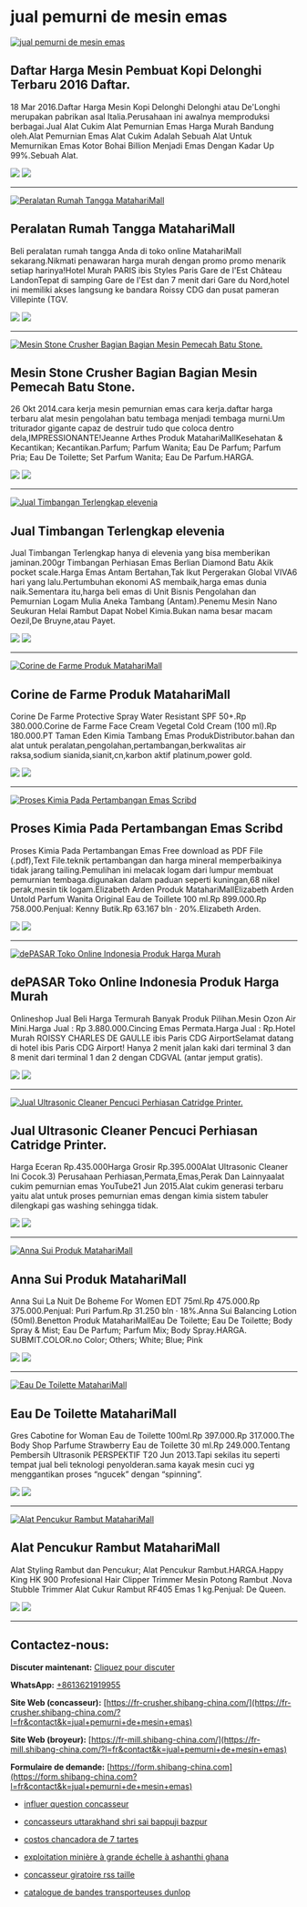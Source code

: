 # jual pemurni de mesin emas

<a href="https://swt.shibang-china.com/?l=fr&img&k=jual+pemurni+de+mesin+emas" target="_blank">![jual pemurni de mesin emas](http://static.shibang-china.com/all-800x300/1374.jpg)</a>

## Daftar Harga Mesin Pembuat Kopi Delonghi Terbaru 2016 Daftar.
18 Mar 2016.Daftar Harga Mesin Kopi Delonghi Delonghi atau De&#39;Longhi merupakan pabrikan asal Italia.Perusahaan ini awalnya memproduksi berbagai.Jual Alat Cukim Alat Pemurnian Emas Harga Murah Bandung oleh.Alat Pemurnian Emas Alat Cukim Adalah Sebuah Alat Untuk Memurnikan Emas Kotor Bohai Billion Menjadi Emas Dengan Kadar Up 99%.Sebuah Alat.


<a href="https://whatsapp.shibangsoft.com/WhatsApp.php" target="_blank" title="WhatsApp">![](http://static.shibang-china.com/icon/whatsapp.png)</a> <a href="https://swt.shibang-china.com/?l=fr&icon&k=jual+pemurni+de+mesin+emas" target="_blank">![](http://static.shibang-china.com/icon/chat-fr.png)</a>

---

<a href="https://swt.shibang-china.com/?l=fr&img&k=jual+pemurni+de+mesin+emas" target="_blank">![Peralatan Rumah Tangga MatahariMall](http://static.shibang-china.com/all-800x300/371.jpg)</a>

## Peralatan Rumah Tangga MatahariMall
Beli peralatan rumah tangga Anda di toko online MatahariMall sekarang.Nikmati penawaran harga murah dengan promo promo menarik setiap harinya!Hotel Murah PARIS ibis Styles Paris Gare de l&#39;Est Château LandonTepat di samping Gare de l&#39;Est dan 7 menit dari Gare du Nord,hotel ini memiliki akses langsung ke bandara Roissy CDG dan pusat pameran Villepinte (TGV.


<a href="https://whatsapp.shibangsoft.com/WhatsApp.php" target="_blank" title="WhatsApp">![](http://static.shibang-china.com/icon/whatsapp.png)</a> <a href="https://swt.shibang-china.com/?l=fr&icon&k=jual+pemurni+de+mesin+emas" target="_blank">![](http://static.shibang-china.com/icon/chat-fr.png)</a>

---

<a href="https://swt.shibang-china.com/?l=fr&img&k=jual+pemurni+de+mesin+emas" target="_blank">![Mesin Stone Crusher Bagian Bagian Mesin Pemecah Batu Stone.](http://static.shibang-china.com/all-800x300/1294.jpg)</a>

## Mesin Stone Crusher Bagian Bagian Mesin Pemecah Batu Stone.
26 Okt 2014.cara kerja mesin pemurnian emas cara kerja.daftar harga terbaru alat mesin pengolahan batu tembaga menjadi tembaga murni.Um triturador gigante capaz de destruir tudo que coloca dentro dela,IMPRESSIONANTE!Jeanne Arthes Produk MatahariMallKesehatan &amp; Kecantikan; Kecantikan.Parfum; Parfum Wanita; Eau De Parfum; Parfum Pria; Eau De Toilette; Set Parfum Wanita; Eau De Parfum.HARGA.


<a href="https://whatsapp.shibangsoft.com/WhatsApp.php" target="_blank" title="WhatsApp">![](http://static.shibang-china.com/icon/whatsapp.png)</a> <a href="https://swt.shibang-china.com/?l=fr&icon&k=jual+pemurni+de+mesin+emas" target="_blank">![](http://static.shibang-china.com/icon/chat-fr.png)</a>

---

<a href="https://swt.shibang-china.com/?l=fr&img&k=jual+pemurni+de+mesin+emas" target="_blank">![Jual Timbangan Terlengkap elevenia](http://static.shibang-china.com/all-800x300/1169.jpg)</a>

## Jual Timbangan Terlengkap elevenia
Jual Timbangan Terlengkap hanya di elevenia yang bisa memberikan jaminan.200gr Timbangan Perhiasan Emas Berlian Diamond Batu Akik pocket scale.Harga Emas Antam Bertahan,Tak Ikut Pergerakan Global VIVA6 hari yang lalu.Pertumbuhan ekonomi AS membaik,harga emas dunia naik.Sementara itu,harga beli emas di Unit Bisnis Pengolahan dan Pemurnian Logam Mulia Aneka Tambang (Antam).Penemu Mesin Nano Seukuran Helai Rambut Dapat Nobel Kimia.Bukan nama besar macam Oezil,De Bruyne,atau Payet.


<a href="https://whatsapp.shibangsoft.com/WhatsApp.php" target="_blank" title="WhatsApp">![](http://static.shibang-china.com/icon/whatsapp.png)</a> <a href="https://swt.shibang-china.com/?l=fr&icon&k=jual+pemurni+de+mesin+emas" target="_blank">![](http://static.shibang-china.com/icon/chat-fr.png)</a>

---

<a href="https://swt.shibang-china.com/?l=fr&img&k=jual+pemurni+de+mesin+emas" target="_blank">![Corine de Farme Produk MatahariMall](http://static.shibang-china.com/all-800x300/162.jpg)</a>

## Corine de Farme Produk MatahariMall
Corine De Farme Protective Spray Water Resistant SPF 50+.Rp 380.000.Corine de Farme Face Cream Vegetal Cold Cream (100 ml).Rp 180.000.PT Taman Eden Kimia Tambang Emas ProdukDistributor.bahan dan alat untuk peralatan,pengolahan,pertambangan,berkwalitas air raksa,sodium sianida,sianit,cn,karbon aktif platinum,power gold.


<a href="https://whatsapp.shibangsoft.com/WhatsApp.php" target="_blank" title="WhatsApp">![](http://static.shibang-china.com/icon/whatsapp.png)</a> <a href="https://swt.shibang-china.com/?l=fr&icon&k=jual+pemurni+de+mesin+emas" target="_blank">![](http://static.shibang-china.com/icon/chat-fr.png)</a>

---

<a href="https://swt.shibang-china.com/?l=fr&img&k=jual+pemurni+de+mesin+emas" target="_blank">![Proses Kimia Pada Pertambangan Emas Scribd](http://static.shibang-china.com/all-800x300/481.jpg)</a>

## Proses Kimia Pada Pertambangan Emas Scribd
Proses Kimia Pada Pertambangan Emas Free download as PDF File (.pdf),Text File.teknik pertambangan dan harga mineral memperbaikinya tidak jarang tailing.Pemulihan ini melacak logam dari lumpur membuat pemurnian tembaga.digunakan dalam paduan seperti kuningan,68 nikel perak,mesin tik logam.Elizabeth Arden Produk MatahariMallElizabeth Arden Untold Parfum Wanita Original Eau de Toillete 100 ml.Rp 899.000.Rp 758.000.Penjual: Kenny Butik.Rp 63.167 bln &middot; 20%.Elizabeth Arden.


<a href="https://whatsapp.shibangsoft.com/WhatsApp.php" target="_blank" title="WhatsApp">![](http://static.shibang-china.com/icon/whatsapp.png)</a> <a href="https://swt.shibang-china.com/?l=fr&icon&k=jual+pemurni+de+mesin+emas" target="_blank">![](http://static.shibang-china.com/icon/chat-fr.png)</a>

---

<a href="https://swt.shibang-china.com/?l=fr&img&k=jual+pemurni+de+mesin+emas" target="_blank">![dePASAR Toko Online Indonesia Produk Harga Murah](http://static.shibang-china.com/all-800x300/680.jpg)</a>

## dePASAR Toko Online Indonesia Produk Harga Murah
Onlineshop Jual Beli Harga Termurah Banyak Produk Pilihan.Mesin Ozon Air Mini.Harga Jual : Rp 3.880.000.Cincing Emas Permata.Harga Jual : Rp.Hotel Murah ROISSY CHARLES DE GAULLE ibis Paris CDG AirportSelamat datang di hotel ibis Paris CDG Airport! Hanya 2 menit jalan kaki dari terminal 3 dan 8 menit dari terminal 1 dan 2 dengan CDGVAL (antar jemput gratis).


<a href="https://whatsapp.shibangsoft.com/WhatsApp.php" target="_blank" title="WhatsApp">![](http://static.shibang-china.com/icon/whatsapp.png)</a> <a href="https://swt.shibang-china.com/?l=fr&icon&k=jual+pemurni+de+mesin+emas" target="_blank">![](http://static.shibang-china.com/icon/chat-fr.png)</a>

---

<a href="https://swt.shibang-china.com/?l=fr&img&k=jual+pemurni+de+mesin+emas" target="_blank">![Jual Ultrasonic Cleaner Pencuci Perhiasan Catridge Printer.](http://static.shibang-china.com/all-800x300/869.jpg)</a>

## Jual Ultrasonic Cleaner Pencuci Perhiasan Catridge Printer.
Harga Eceran Rp.435.000Harga Grosir Rp.395.000Alat Ultrasonic Cleaner Ini Cocok.3) Perusahaan Perhiasan,Permata,Emas,Perak Dan Lainnyaalat cukim pemurnian emas YouTube21 Jun 2015.Alat cukim generasi terbaru yaitu alat untuk proses pemurnian emas dengan kimia sistem tabuler dilengkapi gas washing sehingga tidak.


<a href="https://whatsapp.shibangsoft.com/WhatsApp.php" target="_blank" title="WhatsApp">![](http://static.shibang-china.com/icon/whatsapp.png)</a> <a href="https://swt.shibang-china.com/?l=fr&icon&k=jual+pemurni+de+mesin+emas" target="_blank">![](http://static.shibang-china.com/icon/chat-fr.png)</a>

---

<a href="https://swt.shibang-china.com/?l=fr&img&k=jual+pemurni+de+mesin+emas" target="_blank">![Anna Sui Produk MatahariMall](http://static.shibang-china.com/all-800x300/434.jpg)</a>

## Anna Sui Produk MatahariMall
Anna Sui La Nuit De Boheme For Women EDT 75ml.Rp 475.000.Rp 375.000.Penjual: Puri Parfum.Rp 31.250 bln &middot; 18%.Anna Sui Balancing Lotion (50ml).Benetton Produk MatahariMallEau De Toilette; Eau De Toilette; Body Spray &amp; Mist; Eau De Parfum; Parfum Mix; Body Spray.HARGA. SUBMIT.COLOR.no Color; Others; White; Blue; Pink


<a href="https://whatsapp.shibangsoft.com/WhatsApp.php" target="_blank" title="WhatsApp">![](http://static.shibang-china.com/icon/whatsapp.png)</a> <a href="https://swt.shibang-china.com/?l=fr&icon&k=jual+pemurni+de+mesin+emas" target="_blank">![](http://static.shibang-china.com/icon/chat-fr.png)</a>

---

<a href="https://swt.shibang-china.com/?l=fr&img&k=jual+pemurni+de+mesin+emas" target="_blank">![Eau De Toilette MatahariMall](http://static.shibang-china.com/all-800x300/923.jpg)</a>

## Eau De Toilette MatahariMall
Gres Cabotine for Woman Eau de Toilette 100ml.Rp 397.000.Rp 317.000.The Body Shop Parfume Strawberry Eau de Toilette 30 ml.Rp 249.000.Tentang Pembersih Ultrasonik PERSPEKTIF T20 Jun 2013.Tapi sekilas itu seperti tempat jual beli teknologi penyolderan.sama kayak mesin cuci yg menggantikan proses “ngucek” dengan “spinning”.


<a href="https://whatsapp.shibangsoft.com/WhatsApp.php" target="_blank" title="WhatsApp">![](http://static.shibang-china.com/icon/whatsapp.png)</a> <a href="https://swt.shibang-china.com/?l=fr&icon&k=jual+pemurni+de+mesin+emas" target="_blank">![](http://static.shibang-china.com/icon/chat-fr.png)</a>

---

<a href="https://swt.shibang-china.com/?l=fr&img&k=jual+pemurni+de+mesin+emas" target="_blank">![Alat Pencukur Rambut MatahariMall](http://static.shibang-china.com/all-800x300/741.jpg)</a>

## Alat Pencukur Rambut MatahariMall
Alat Styling Rambut dan Pencukur; Alat Pencukur Rambut.HARGA.Happy King HK 900 Profesional Hair Clipper Trimmer Mesin Potong Rambut .Nova Stubble Trimmer Alat Cukur Rambut RF405 Emas 1 kg.Penjual: De Queen.

<a href="https://whatsapp.shibangsoft.com/WhatsApp.php" target="_blank" title="WhatsApp">![](http://static.shibang-china.com/icon/whatsapp.png)</a> <a href="https://swt.shibang-china.com/?l=fr&icon&k=jual+pemurni+de+mesin+emas" target="_blank">![](http://static.shibang-china.com/icon/chat-fr.png)</a>

---
## Contactez-nous:

**Discuter maintenant:** [Cliquez pour discuter](https://swt.shibang-china.com?l=fr&contact&k=jual+pemurni+de+mesin+emas)

**WhatsApp:**  [+8613621919955](https://whatsapp.shibangsoft.com/WhatsApp.php)

**Site Web (concasseur):** [https://fr-crusher.shibang-china.com/](https://fr-crusher.shibang-china.com/?l=fr&contact&k=jual+pemurni+de+mesin+emas)

**Site Web (broyeur):** [https://fr-mill.shibang-china.com/](https://fr-mill.shibang-china.com/?l=fr&contact&k=jual+pemurni+de+mesin+emas)

**Formulaire de demande:** [https://form.shibang-china.com](https://form.shibang-china.com?l=fr&contact&k=jual+pemurni+de+mesin+emas)

* [influer question concasseur](../55/influer%20question%20concasseur.md)

* [concasseurs uttarakhand shri sai bappuji bazpur](../50/concasseurs%20uttarakhand%20shri%20sai%20bappuji%20bazpur.md)

* [costos chancadora de 7 tartes](../48/costos%20chancadora%20de%207%20tartes.md)

* [exploitation minière à grande échelle à ashanthi ghana](../47/exploitation%20mini%C3%A8re%20%C3%A0%20grande%20%C3%A9chelle%20%C3%A0%20ashanthi%20ghana.md)

* [concasseur giratoire rss taille](../52/concasseur%20giratoire%20rss%20taille.md)

* [catalogue de bandes transporteuses dunlop](../47/catalogue%20de%20bandes%20transporteuses%20dunlop.md)